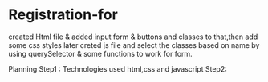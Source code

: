 # Registration-for
created Html file & added input form & buttons and classes to that,then add some css styles later creted js file and select the classes based on name by using querySelector & some functions to work for form. 

Planning
Step1 : Technologies used html,css and javascript
Step2:
